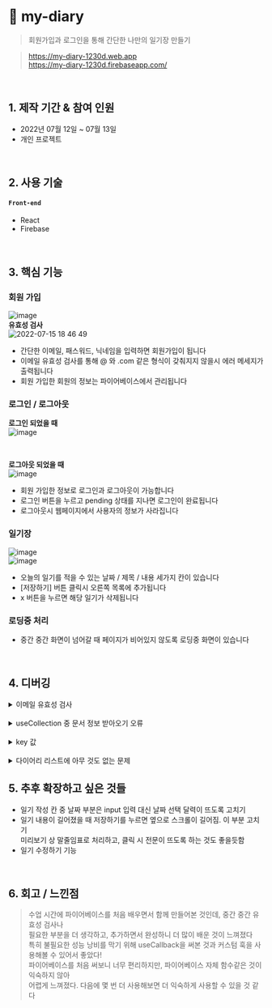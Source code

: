# :pushpin: my-diary

> 회원가입과 로그인을 통해 간단한 나만의 일기장 만들기

> https://my-diary-1230d.web.app  
> https://my-diary-1230d.firebaseapp.com/

</br>

## 1. 제작 기간 & 참여 인원

- 2022년 07월 12일 ~ 07월 13일
- 개인 프로젝트

</br>

## 2. 사용 기술

#### `Front-end`

- React
- Firebase

</br>

## 3. 핵심 기능

### 회원 가입
![image](https://user-images.githubusercontent.com/84116709/179197937-9cf553ad-e973-4f77-a443-490a021aceba.png)   
**유효성 검사**   
![2022-07-15 18 46 49](https://user-images.githubusercontent.com/84116709/179199030-a6a29702-1cda-450c-a507-3fac22d127b8.gif)

- 간단한 이메일, 패스워드, 닉네임을 입력하면 회원가입이 됩니다
- 이메일 유효성 검사를 통해 @ 와 .com 같은 형식이 갖춰지지 않을시 에러 메세지가 출력됩니다
- 회원 가입한 회원의 정보는 파이어베이스에서 관리됩니다

### 로그인 / 로그아웃
**로그인 되었을 때**   
![image](https://user-images.githubusercontent.com/84116709/179199160-649b101d-0599-4260-b481-42eba4d18c8f.png)   

</br>

**로그아웃 되었을 때**   
![image](https://user-images.githubusercontent.com/84116709/179199174-54b034da-7568-4b48-a3b2-4d0efe7b9da4.png)   

- 회원 가입한 정보로 로그인과 로그아웃이 가능합니다
- 로그인 버튼을 누르고 pending 상태를 지나면 로그인이 완료됩니다
- 로그아웃시 웹페이지에서 사용자의 정보가 사라집니다

### 일기장
![image](https://user-images.githubusercontent.com/84116709/179199340-10b03b04-202f-49c1-b3f8-b3675cdfd65c.png)   
![image](https://user-images.githubusercontent.com/84116709/179199376-99500499-82fa-4845-bfb7-4591d3fabdaa.png)   

- 오늘의 일기를 적을 수 있는 날짜 / 제목 / 내용 세가지 칸이 있습니다
- [저장하기] 버튼 클릭시 오른쪽 목록에 추가됩니다
- x 버튼을 누르면 해당 일기가 삭제됩니다

### 로딩중 처리
- 중간 중간 화면이 넘어갈 때 페이지가 비어있지 않도록 로딩중 화면이 있습니다

</br>

## 4. 디버깅

<details>
<summary>이메일 유효성 검사</summary>
<div markdown="1">

useCallback 사용시 eslint warning 발생<br/>
두번째 인자에 [ ] 넣어야하는데, 넣지 않아서 발생<br/>
[ ] 넣어서 해결 -> 빈 배열일시 처음 기억해둔 함수를 재사용하도록
<br/>

</div>
</details>
    
</br>

<details>
<summary>useCollection 중 문서 정보 받아오기 오류</summary>
<div markdown="1">

useCollection 훅에 doc에 문서 정보가 저장되어있는데
```js
        snapshot.docs.forEach((doc) => { 
          result.push(doc)
```
그냥 doc 넣으면 안됨   

여러개 들어있기 때문에 전개구문 사용해주되, data() 사용해야함
```js
{...doc.data()} 
```

</div>
</details>
    
</br>

<details>
<summary>key 값</summary>
<div markdown="1">

useCollection에서 key값 넣지 않아 warning   
`id: doc.id` 넣어줌

</div>
</details>

</br>

<details>
<summary>다이어리 리스트에 아무 것도 없는 문제</summary>
<div markdown="1">

```js
// in DiaryList.js
  <DiaryList diaries={documents} />
```
리스트가 파이어베이스보다 속도가 더 빨라서 document가 비어있음   
```js
//in Home.js
{documents && <DiaryList diaries={documents} />}
```
추가

</div>
</details>

## 5. 추후 확장하고 싶은 것들

- 일기 작성 칸 중 날짜 부분은 input 입력 대신 날짜 선택 달력이 뜨도록 고치기
- 일기 내용이 길어졌을 때 저장하기를 누르면 옆으로 스크롤이 길어짐. 이 부분 고치기   
미리보기 상 말줄임표로 처리하고, 클릭 시 전문이 뜨도록 하는 것도 좋을듯함
- 일기 수정하기 기능

</br>

## 6. 회고 / 느낀점

> 수업 시간에 파이어베이스를 처음 배우면서 함께 만들어본 것인데, 중간 중간 유효성 검사나   
필요한 부분을 더 생각하고, 추가하면서 완성하니 더 많이 배운 것이 느껴졌다   
특히 불필요한 성능 낭비를 막기 위해 useCallback을 써본 것과 커스텀 훅을 사용해볼 수 있어서 좋았다!   
파이어베이스를 처음 써보니 너무 편리하지만, 파이어베이스 자체 함수같은 것이 익숙하지 않아   
어렵게 느껴졌다. 다음에 몇 번 더 사용해보면 더 익숙하게 사용할 수 있을 것 같다   

